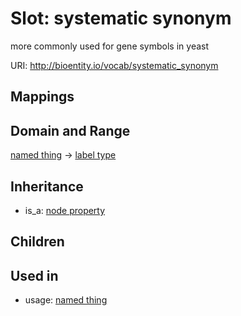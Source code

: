 # Slot: systematic synonym


more commonly used for gene symbols in yeast

URI: http://bioentity.io/vocab/systematic_synonym
## Mappings

## Domain and Range

[named thing](NamedThing.md) -> [label type](LabelType.md)
## Inheritance

 *  is_a: [node property](node_property.md)
## Children

## Used in

 *  usage: [named thing](NamedThing.md)
